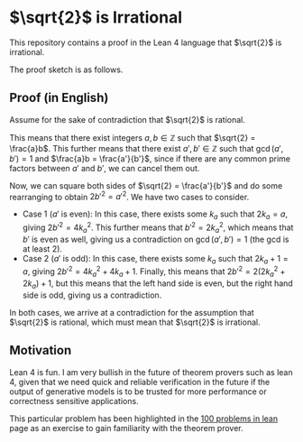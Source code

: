 # $\sqrt{2}$ is Irrational
This repository contains a proof in the Lean 4 language that $\sqrt{2}$ is irrational. 

The proof sketch is as follows. 

## Proof (in English)
Assume for the sake of contradiction that $\sqrt{2}$ is rational. 

This means that there exist integers $a, b \in \mathbb{Z}$ such that 
$\sqrt{2} = \frac{a}b$. This further means that there exist $a', b' \in \mathbb{Z}$ 
such that $\gcd(a', b') = 1$ and $\frac{a}b = \frac{a'}{b'}$, since if there are any 
common prime factors between $a'$ and $b'$, we can cancel them out. 

Now, we can square both sides of $\sqrt{2} = \frac{a'}{b'}$ and do some rearranging to obtain 
$2 {b'}^2 = {a'}^2$. We have two cases to consider. 

* Case 1 ($a'$ is even): In this case, there exists some $k_a$ such that $2 k_a = a$, giving
  $2 {b'}^2 = 4 k_a^2$. This further means that ${b'}^2 = 2 k_a^2$, which means that $b'$
  is even as well, giving us a contradiction on $\gcd(a', b') = 1$ (the gcd is at least 2). 
* Case 2 ($a'$ is odd): In this case, there exists some $k_a$ such that $2 k_a + 1 = a$, giving
  $2 {b'}^2 = 4 k_a^2 + 4 k_a + 1$. Finally, this means that 
  $2 {b'}^2 = 2 (2 k_a^2 + 2 k_a) + 1$, 
  but this means that the left hand side is even, but the right hand side is odd, giving us 
  a contradiction. 
  
In both cases, we arrive at a contradiction for the assumption that $\sqrt{2}$ is rational, 
which must mean that $\sqrt{2}$ is irrational. 

## Motivation
Lean 4 is fun. I am very bullish in the future of theorem provers such as lean 4, given that
we need quick and reliable verification in the future if the output of generative models is to 
be trusted for more performance or correctness sensitive applications. 

This particular problem has been highlighted in the 
[100 problems in lean](https://leanprover-community.github.io/100.html) page as an exercise 
to gain familiarity with the theorem prover. 


